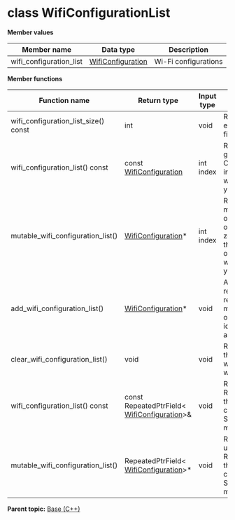 # class WifiConfigurationList

 **Member values** 

|Member name|Data type|Description|
|-----------|---------|-----------|
|wifi\_configuration\_list| [WifiConfiguration](WifiConfiguration.md#)|Wi-Fi configurations|

 **Member functions** 

|Function name|Return type|Input type|Description|
|-------------|-----------|----------|-----------|
|wifi\_configuration\_list\_size\(\) const|int|void|Returns the number of elements currently in the field.|
|wifi\_configuration\_list\(\) const|const [WifiConfiguration](WifiConfiguration.md#)|int index|Returns the element at the given zero-based index. Calling this method with index outside of \[0, wifi\_configuration\_list\_size\(\)\) yields undefined behavior.|
|mutable\_wifi\_configuration\_list\(\)| [WifiConfiguration](WifiConfiguration.md#)\*|int index|Returns a pointer to the mutable [WifiConfiguration](WifiConfiguration.md#) object that stores the value of the element at the given zero-based index. Calling this method with index outside of \[0, wifi\_configuration\_list\_size\(\)\) yields undefined behavior.|
|add\_wifi\_configuration\_list\(\)| [WifiConfiguration](WifiConfiguration.md#)\*|void|Adds a new element and returns a pointer to it. The returned [WifiConfiguration](WifiConfiguration.md#) is mutable and will have none of its fields set \(i.e. it will be identical to a newly-allocated [WifiConfiguration](WifiConfiguration.md#)\).|
|clear\_wifi\_configuration\_list\(\)|void|void|Removes all elements from the field. After calling this, wifi\_configuration\_list\_size\(\) will return zero.|
|wifi\_configuration\_list\(\) const|const RepeatedPtrField< [WifiConfiguration](WifiConfiguration.md#)\>&|void|Returns the underlying RepeatedPtrField that stores the field's elements. This container class provides STL-like iterators and other methods.|
|mutable\_wifi\_configuration\_list\(\)|RepeatedPtrField< [WifiConfiguration](WifiConfiguration.md#)\>\*|void|Returns a pointer to the underlying mutable RepeatedPtrField that stores the field's elements. This container class provides STL-like iterators and other methods.|

**Parent topic:** [Base \(C++\)](../../summary_pages/Base.md)

